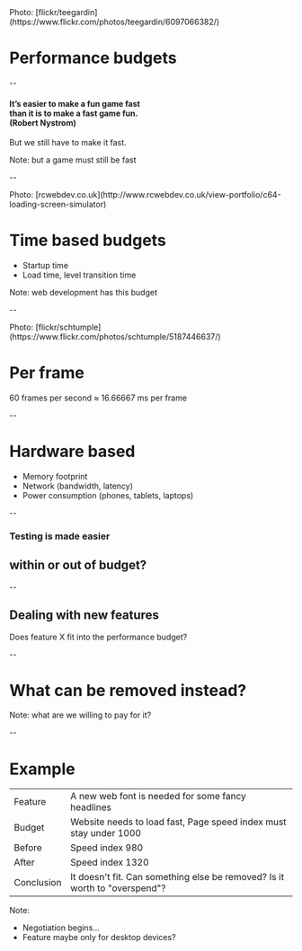 <!-- .slide: data-background="images/6097066382_e4f07e8a75_o.jpg" -->
<div class="attribution">Photo: [flickr/teegardin](https://www.flickr.com/photos/teegardin/6097066382/)</div>

# Performance budgets

--

#### It’s easier to make a fun game fast<br>than it is to make a fast game fun.<br> (Robert Nystrom)

But we still have to make it fast.

Note:
but a game must still be fast

--

<!-- .slide: data-background="images/53d7ad732fafc.png" -->
<div class="attribution">Photo: [rcwebdev.co.uk](http://www.rcwebdev.co.uk/view-portfolio/c64-loading-screen-simulator)</div>


# Time based budgets

- Startup time
- Load time, level transition time

Note:
web development has this budget

--

<!-- .slide: data-background="images/5187446637_613eb6763e_o.jpg" -->
<div class="attribution">Photo: [flickr/schtumple](https://www.flickr.com/photos/schtumple/5187446637/)</div>

# Per frame

60 frames per second &#x2248; 16.66667 ms per frame

--

# Hardware based
- Memory footprint
- Network (bandwidth, latency)
- Power consumption (phones, tablets, laptops)

--

### Testing is made easier

## within or out of budget?

--

## Dealing with new features
Does feature X fit into the performance budget?

--

# What can be removed instead?

Note: what are we willing to pay for it?

--

# Example

| | |
|-|-|
| Feature	| A new web font is needed for some fancy headlines
| Budget	| Website needs to load fast, Page speed index must stay under 1000
| Before	| Speed index 980
| After		| Speed index 1320
| Conclusion| It doesn't fit. Can something else be removed? Is it worth to "overspend"?

Note:
- Negotiation begins...
- Feature maybe only for desktop devices?
